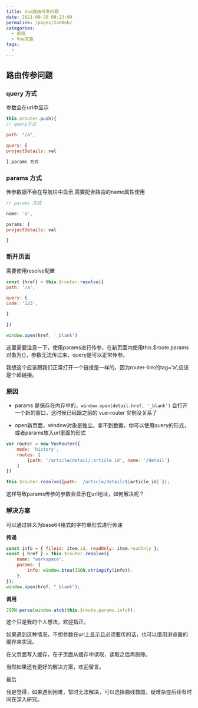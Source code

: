 ```yaml
---
title: Vue路由传参问题
date: 2021-09-30 08:23:00
permalink: /pages/2a08eb/
categories:
  - 前端
  - Vue文章
tags:
  - 
---
```

## 路由传参问题

### query 方式

参数会在url中显示

```js
this.$router.push({
// query方式

path: "/a",

query: {
projectDetails: val

},params 方式
```

### params 方式

传参数据不会在导航栏中显示,需要配合路由的name属性使用

```js
// params 方式

name: 'a',

params: {
projectDetails: val

}
```

### 新开页面

需要使用resolve配置

```js
const {href} = this.$router.resolve({
path: '/a',

query: {
code: '123',

}

})

window.open(href, '_blank')
```

这里需要注意一下，使用params进行传参，在新页面内使用this.$route.params对象为{}，参数无法传过来，query是可以正常传参。

我想这个应该跟我们正常打开一个链接是一样的，因为router-link的tag='a',应该是个超链接。

### 原因

- params 是保存在内存中的，`window.open(detail.href, '_blank')` 会打开一个新的窗口，这时候已经跟之前的 vue-router 实例没关系了

- open新页面，window对象是独立。拿不到数据，你可以使用query的形式，或者params放入url里面的形式

```js
var router = new VueRouter({
    mode: 'history',
    routes: [
        {path: '/article/detail/:article_id', name: '/detail'}
    ]
})

this.$router.resolve({path: `/article/detail/${article_id}`});
```

这样导致params传参的参数会显示在url地址，如何解决呢？

### 解决方案

可以通过转义为base64格式的字符串形式进行传递

**传递**

```js
const info = { fileid: item.id, readOnly: item.readOnly };
const { href } = this.$router.resolve({
    name: "workspace",
    params: {
        info: window.btoa(JSON.stringify(info)),
    },
});
window.open(href, "_blank");
```

**调用**

```js
JSON.parse(window.atob(this.$route.params.info));
```

这个只是我的个人想法，欢迎指正。

如果遇到这种情况，不想参数在url上显示且必须要传的话，也可以借用浏览器的缓存来实现。

在父页面写入缓存，在子页面从缓存中读取，读取之后再删除。

当然如果还有更好的解决方案，欢迎留言。

最后

我是觉得，如果遇到困难，暂时无法解决，可以选择曲线救国，疑难杂症后续有时间在深入研究。
